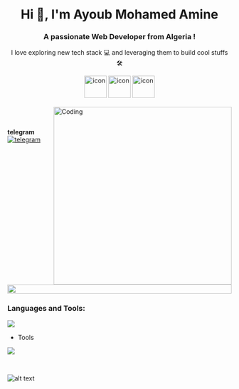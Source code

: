 

<h1 align="center">Hi 👋, I'm Ayoub Mohamed Amine</h1>
<h3 align="center">A passionate Web Developer from Algeria !</h3>
<p align="center"> I love exploring new tech stack 💻 and leveraging them to build cool stuffs 🛠️</p>


<div align="center">
  <img src="https://techstack-generator.vercel.app/ts-icon.svg" alt="icon" width="50" height="50" />
  <img src="https://techstack-generator.vercel.app/js-icon.svg" alt="icon"width="50" height="50" />
  <img src="https://techstack-generator.vercel.app/react-icon.svg" alt="icon" width="50" height="50" />

</div>

<br>


<img align="right" alt="Coding" width="400" src="https://user-images.githubusercontent.com/74038190/229223263-cf2e4b07-2615-4f87-9c38-e37600f8381a.gif">
<br><br>


**telegram**
<br>
<a href="https://t.me/hamawebdev">
  <img src="https://skillicons.dev/icons?i=arch" alt="telegram">
</a>



<img src="https://i.imgur.com/dBaSKWF.gif" height="20" width="100%">

<h3 align="left">Languages and Tools:</h3>

<p align="left">
  <a href="https://skillicons.dev">
    <img src="https://skillicons.dev/icons?i=js,html,css,tailwind,python,bash,shell,c,c++" />
  </a>
</p>


- Tools
<p align="left">
  <a href="https://skillicons.dev">
    <img src="https://skillicons.dev/icons?i=git,github,vscode,postman,linux" />
  </a>
</p>

<br/>



![alt text](https://raw.githubusercontent.com/trinib/trinib/82213791fa9ff58d3ca768ddd6de2489ec23ffca/images/footer.svg)



